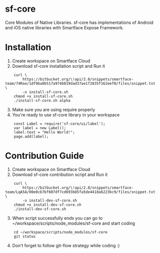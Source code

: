 sf-core 
===================

Core Modules of Native Libraries. sf-core has implementations of Android and iOS native libraries with Smartface Expose Framework.

# Installation #

1. Create workspace on Smartface Cloud
2. Download sf-core installation script and Run it
```
    curl \
        https://bitbucket.org/\!api/2.0/snippets/smartface-team/74Roe/1df96a8b517a974b019dad37ae1f2835f162eef0/files/snippet.txt \
        -o install-sf-core.sh
    chmod +x install-sf-core.sh
    ./install-sf-core.sh alpha
```
3. Make sure you are using require properly
4. You're ready to use sf-core library in your workspace
```
    const Label = require('sf-core/ui/label');
    var label = new Label();
    label.text = "Hello World!";
    page.add(label);
```

# Contribution Guide

1. Create workspace on Smartface Cloud
2. Download sf-core contribution script and Run it
```
    curl \
        https://bitbucket.org/\!api/2.0/snippets/smartface-team/LqA5A/00e0cb7bf607df7cd693b85fa5de4418a6223bc9/files/snippet.txt \
        -o install-dev-sf-core.sh
    chmod +x install-dev-sf-core.sh
    ./install-dev-sf-core.sh
```
3. When script successfully ends you can go to ~/workspace/scripts/node_modules/sf-core and start coding
```
    cd ~/workspace/scripts/node_modules/sf-core
    git status
```
4. Don't forget to follow git-flow strategy while coding :)